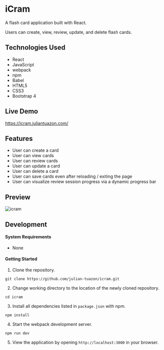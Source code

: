 # iCram

A flash card application built with React.

Users can create, view, review, update, and delete flash cards.

## Technologies Used
- React
- JavaScript
- webpack
- npm
- Babel
- HTML5
- CSS3
- Bootstrap 4

## Live Demo
https://icram.juliantuazon.com/

## Features
- User can create a card
- User can view cards
- User can review cards
- User can update a card
- User can delete a card
- User can save cards even after reloading / exiting the page
- User can visualize review session progress via a dynamic progress bar

## Preview
![icram](https://user-images.githubusercontent.com/57813827/80295304-b39ae000-8726-11ea-86ec-8677bf4fea29.png)

## Development

#### System Requirements
- None

#### Getting Started
1. Clone the repository.
  ```shell
  git clone https://github.com/julian-tuazon/icram.git
  ```
2. Change working directory to the location of the newly cloned repository.
  ```shell
  cd icram
  ```
3. Install all dependencies listed in ```package.json``` with npm.
```shell 
npm install
```
4. Start the webpack development server.
```shell
npm run dev
```
5. View the application by opening ```http://localhost:3000``` in your browser.
